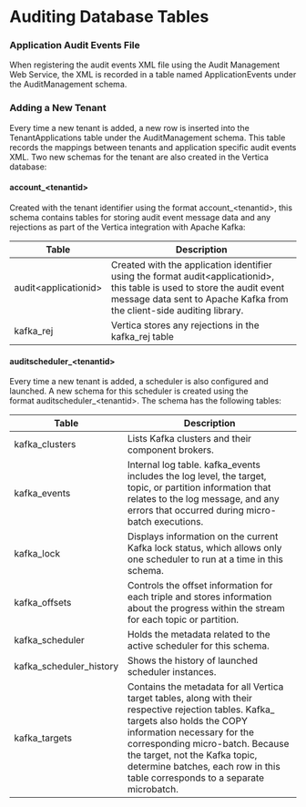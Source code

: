 # Auditing Database Tables

### Application Audit Events File

When registering the audit events XML file using the Audit Management Web Service, the XML is recorded in a table named ApplicationEvents under the AuditManagement schema.

### Adding a New Tenant

Every time a new tenant is added, a new row is inserted into the TenantApplications table under the AuditManagement schema. This table records the mappings between tenants and application specific audit events XML. Two new schemas for the tenant are also created in the Vertica database:

#### account_&lt;tenantid&gt;

Created with the tenant identifier using the format account_&lt;tenantid&gt;, this schema contains tables for storing audit event message data and any rejections as part of the Vertica integration with Apache Kafka:

| Table | Description |
|----------|---------------|
| audit&lt;applicationid&gt; | Created with the application identifier using the format audit&lt;applicationid&gt;, this table is used to store the audit event message data sent to Apache Kafka from the client-side auditing library. |
| kafka_rej | Vertica stores any rejections in the kafka_rej table |

#### auditscheduler_&lt;tenantid&gt;

Every time a new tenant is added, a scheduler is also configured and launched. A new schema for this scheduler is created using the format auditscheduler_&lt;tenantid&gt;. The schema has the following tables:

| Table | Description |
|----------|--------------|
| kafka_clusters | Lists Kafka clusters and their component brokers. |
| kafka_events | Internal log table. kafka_events includes the log level, the target, topic, or partition information that relates to the log message, and any errors that occurred during micro-batch executions. |
| kafka_lock | Displays information on the current Kafka lock status, which allows only one scheduler to run at a time in this schema. |
| kafka_offsets | Controls the offset information for each triple and stores information about the progress within the stream for each topic or partition. |
| kafka_scheduler | Holds the metadata related to the active scheduler for this schema. |
| kafka_scheduler_history | Shows the history of launched scheduler instances. |
| kafka_targets | Contains the metadata for all Vertica target tables, along with their respective rejection tables. Kafka_ targets also holds the COPY information necessary for the corresponding micro-batch. Because the target, not the Kafka topic, determine batches, each row in this table corresponds to a separate microbatch. |
